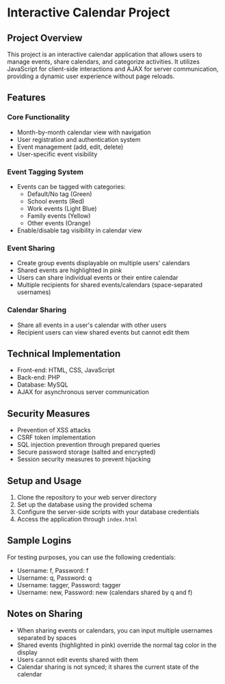# Interactive Calendar Project

## Project Overview

This project is an interactive calendar application that allows users to manage events, share calendars, and categorize activities. It utilizes JavaScript for client-side interactions and AJAX for server communication, providing a dynamic user experience without page reloads.

## Features

### Core Functionality
- Month-by-month calendar view with navigation
- User registration and authentication system
- Event management (add, edit, delete)
- User-specific event visibility

### Event Tagging System
- Events can be tagged with categories:
  - Default/No tag (Green)
  - School events (Red)
  - Work events (Light Blue)
  - Family events (Yellow)
  - Other events (Orange)
- Enable/disable tag visibility in calendar view

### Event Sharing
- Create group events displayable on multiple users' calendars
- Shared events are highlighted in pink
- Users can share individual events or their entire calendar
- Multiple recipients for shared events/calendars (space-separated usernames)

### Calendar Sharing
- Share all events in a user's calendar with other users
- Recipient users can view shared events but cannot edit them

## Technical Implementation

- Front-end: HTML, CSS, JavaScript
- Back-end: PHP
- Database: MySQL
- AJAX for asynchronous server communication

## Security Measures
- Prevention of XSS attacks
- CSRF token implementation
- SQL injection prevention through prepared queries
- Secure password storage (salted and encrypted)
- Session security measures to prevent hijacking

## Setup and Usage

1. Clone the repository to your web server directory
2. Set up the database using the provided schema
3. Configure the server-side scripts with your database credentials
4. Access the application through `index.html`

## Sample Logins

For testing purposes, you can use the following credentials:
- Username: f, Password: f
- Username: q, Password: q
- Username: tagger, Password: tagger
- Username: new, Password: new (calendars shared by q and f)

## Notes on Sharing

- When sharing events or calendars, you can input multiple usernames separated by spaces
- Shared events (highlighted in pink) override the normal tag color in the display
- Users cannot edit events shared with them
- Calendar sharing is not synced; it shares the current state of the calendar
